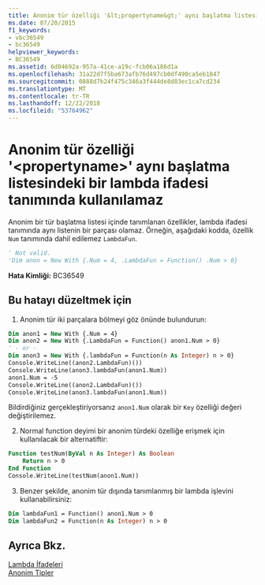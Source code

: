 ```yaml
---
title: Anonim tür özelliği '&lt;propertyname&gt;' aynı başlatma listesindeki bir lambda ifadesi tanımında kullanılamaz
ms.date: 07/20/2015
f1_keywords:
- vbc36549
- bc36549
helpviewer_keywords:
- BC36549
ms.assetid: 6d04692a-957a-41ce-a19c-fcb06a186d1a
ms.openlocfilehash: 31a22d7f5ba673afb76d497cb0df490ca5eb1847
ms.sourcegitcommit: 0888d7b24f475c346a3f444de8d83ec1ca7cd234
ms.translationtype: MT
ms.contentlocale: tr-TR
ms.lasthandoff: 12/22/2018
ms.locfileid: "53764962"
---
```

# <a name="anonymous-type-property-ltpropertynamegt-cannot-be-used-in-the-definition-of-a-lambda-expression-within-the-same-initialization-list"></a>Anonim tür özelliği '&lt;propertyname&gt;' aynı başlatma listesindeki bir lambda ifadesi tanımında kullanılamaz
Anonim bir tür başlatma listesi içinde tanımlanan özellikler, lambda ifadesi tanımında aynı listenin bir parçası olamaz. Örneğin, aşağıdaki kodda, özellik `Num` tanımında dahil edilemez `LambdaFun`.  
  
```vb  
' Not valid.  
'Dim anon = New With {.Num = 4, .LambdaFun = Function() .Num > 0}  
```  
  
 **Hata Kimliği:** BC36549  

## <a name="to-correct-this-error"></a>Bu hatayı düzeltmek için  
  
1.  Anonim tür iki parçalara bölmeyi göz önünde bulundurun:  
  
```vb  
Dim anon1 = New With {.Num = 4}  
Dim anon2 = New With {.LambdaFun = Function() anon1.Num > 0}  
' - or -  
Dim anon3 = New With {.lambdaFun = Function(n As Integer) n > 0}  
Console.WriteLine((anon2.LambdaFun)())  
Console.WriteLine(anon3.lambdaFun(anon1.Num))  
anon1.Num = -5  
Console.WriteLine((anon2.LambdaFun)())  
Console.WriteLine(anon3.lambdaFun(anon1.Num))  
```  
  
Bildirdiğiniz gerçekleştiriyorsanız `anon1.Num` olarak bir `Key` özelliği değeri değiştirilemez.  
  
2.  Normal function deyimi bir anonim türdeki özelliğe erişmek için kullanılacak bir alternatiftir:  
  
```vb  
Function testNum(ByVal n As Integer) As Boolean  
    Return n > 0  
End Function  
Console.WriteLine(testNum(anon1.Num))  
```  
  
3.  Benzer şekilde, anonim tür dışında tanımlanmış bir lambda işlevini kullanabilirsiniz:  
  
```vb  
Dim lambdaFun1 = Function() anon1.Num > 0  
Dim lambdaFun2 = Function(n As Integer) n > 0  
```  
  
## <a name="see-also"></a>Ayrıca Bkz.  
 [Lambda İfadeleri](../../visual-basic/programming-guide/language-features/procedures/lambda-expressions.md)  
 [Anonim Tipler](../../visual-basic/programming-guide/language-features/objects-and-classes/anonymous-types.md)
